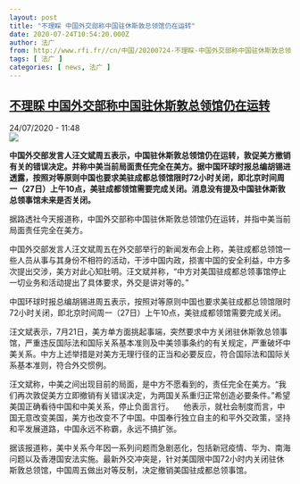 ```yaml
---
layout: post
title: "不理睬 中国外交部称中国驻休斯敦总领馆仍在运转"
date: 2020-07-24T10:54:20.000Z
author: 法广
from: http://www.rfi.fr//cn/中国/20200724-不理睬-中国外交部称中国驻休斯敦总领馆仍在运转
tags: [ 法广 ]
categories: [ news, 法广 ]
---
```

<!--1595588060000-->
[不理睬 中国外交部称中国驻休斯敦总领馆仍在运转](http://www.rfi.fr//cn/%E4%B8%AD%E5%9B%BD/20200724-%E4%B8%8D%E7%90%86%E7%9D%AC-%E4%B8%AD%E5%9B%BD%E5%A4%96%E4%BA%A4%E9%83%A8%E7%A7%B0%E4%B8%AD%E5%9B%BD%E9%A9%BB%E4%BC%91%E6%96%AF%E6%95%A6%E6%80%BB%E9%A2%86%E9%A6%86%E4%BB%8D%E5%9C%A8%E8%BF%90%E8%BD%AC)
------

<div>
<div>24/07/2020 - 11:48</div><img src="https://s.rfi.fr/media/display/03d1c098-cd81-11ea-b952-005056a98db9/w:310/p:16x9/AP20205647773989.jpg"><p><strong>中国外交部发言人汪文斌周五表示，中国驻休斯敦总领馆仍在运转，敦促美方撤销有关的错误决定。并称中美当前局面责任完全在美方。据中国环球时报总编胡锡进透露，按照对等原则中国也要求美驻成都总领馆限时72小时关闭，即北京时间周一（27日）上午10点，美驻成都领馆需要完成关闭。消息没有提及中国驻休斯敦总领事馆未来是否关闭。</strong></p><div class="t-content__body u-clearfix"><div class="m-interstitial"></div><p>据路透社今天报道称，中国外交部称中国驻休斯敦总领馆仍在运转，并指中美当前局面责任完全在美方。</p><p>中国外交部发言人汪文斌周五在外交部举行的新闻发布会上称，美驻成都总领馆一些人员从事与其身份不相符的活动，干涉中国内政，损害中国的安全利益，中方多次提出交涉，美方对此心知肚明。汪文斌并称，“中方对美国驻成都总领事馆停止一切业务和活动提出了具体要求，外交是讲对等的。”</p><p>中国环球时报总编胡锡进周五表示，按照对等原则中国也要求美驻成都总领馆限时72小时关闭，即北京时间周一（27日）上午10点，美驻成都领馆需要完成关闭。</p><p>汪文斌表示，7月21日，美方单方面挑起事端，突然要求中方关闭驻休斯敦总领事馆，严重违反国际法和国际关系基本准则及中美领事条约的有关规定，严重破坏中美关系。中方上述举措是对美方无理行径的正当和必要反应，符合国际法和国际关系基本准则，符合外交惯例。 　</p><p>汪文斌称，中美之间出现目前的局面，是中方不愿看到的，责任完全在美方。“我们再次敦促美方立即撤销有关错误决定，为两国关系重归正常创造必要条件。”希望美国正确看待中国和中美关系，停止负面言行。 　他表示，就社会制度而言，中国无意改变美国，美方也改变不了中国。中国奉行独立自主的和平外交政策，坚持和平发展道路，中国永远不称霸，永远不搞扩张。</p><p>据该报道称，美中关系今年因一系列问题而急剧恶化，包括新冠疫情、华为、南海问题以及香港国安法实施。最新外交冲突是，针对美国限中国72小时内关闭驻休斯敦总领馆，中国周五做出对等反制，决定撤销美国驻成都总领事馆。</p><p> </p><div class="o-self-promo o-self-promo--nl o-self-promo--hidden" data-selfpromo-newsletter></div><div class="o-self-promo o-self-promo--app o-self-promo--hidden" data-selfpromo-app></div></div>
</div>
